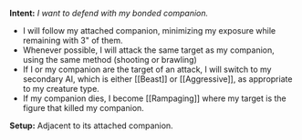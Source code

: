 **Intent:** *I want to defend with my bonded companion.*

* I will follow my attached companion, minimizing my exposure while remaining with 3" of them.
* Whenever possible, I will attack the same target as my companion, using the same method (shooting or brawling)
* If I or my companion are the target of an attack, I will switch to my secondary AI, which is either [[Beast]] or [[Aggressive]], as appropriate to my creature type. 
* If my companion dies, I become [[Rampaging]] where my target is the figure that killed my companion.

**Setup:** Adjacent to its attached companion.

